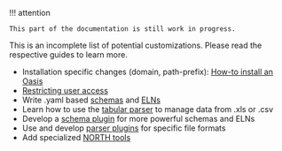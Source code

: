 !!! attention

    This part of the documentation is still work in progress.

This is an incomplete list of potential customizations. Please read the respective
guides to learn more.

- Installation specific changes (domain, path-prefix): [How-to install an Oasis](install.md)
- [Restricting user access](admin.md#restricting-access-to-your-oasis)
- Write .yaml based [schemas](../schemas/basics.md) and [ELNs](../schemas/elns.md)
- Learn how to use the [tabular parser](../schemas/tabular.md) to manage data from .xls or .csv
- Develop a [schema plugin](../plugins/schemas.md) for more powerful schemas and ELNs
- Use and develop [parser plugins](../plugins/parsers.md) for specific file formats
- Add specialized [NORTH tools](../data/north.md)